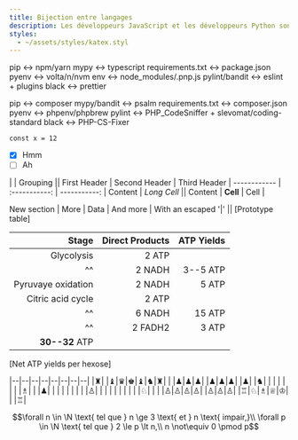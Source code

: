 ```yaml
---
title: Bijection entre langages
description: Les développeurs JavaScript et les développeurs Python sont entièrement interchangebles, la preuve dans cet article.
styles:
  - ~/assets/styles/katex.styl
---
```


pip <-> npm/yarn
mypy <-> typescript
requirements.txt <-> package.json
pyenv <-> volta/n/nvm
env <-> node_modules/.pnp.js
pylint/bandit <-> eslint + plugins
black <-> prettier

pip <-> composer
mypy/bandit <-> psalm
requirements.txt <-> composer.json
pyenv <-> phpenv/phpbrew
pylint <-> PHP_CodeSniffer + slevomat/coding-standard
black <-> PHP-CS-Fixer

`const x = 12`

- [x] Hmm
- [ ] Ah

| | Grouping ||
First Header | Second Header | Third Header |
------------ | :-----------: | -----------: |
Content | _Long Cell_ ||
Content | **Cell** | Cell |

New section | More | Data |
And more | With an escaped '\|' ||
[Prototype table]

|              Stage | Direct Products | ATP Yields |
| -----------------: | --------------: | ---------: |
|         Glycolysis |           2 ATP |            |
|                 ^^ |          2 NADH |   3--5 ATP |
| Pyruvaye oxidation |          2 NADH |      5 ATP |
|  Citric acid cycle |           2 ATP |            |
|                 ^^ |          6 NADH |     15 ATP |
|                 ^^ |         2 FADH2 |      3 ATP |
|     **30--32** ATP |                 |            |

[Net ATP yields per hexose]

|--|--|--|--|--|--|--|--|
|♜| |♝|♛|♚|♝|♞|♜|
| |♟|♟|♟| |♟|♟|♟|
|♟| |♞| | | | | |
| |♗| | |♟| | | |
| | | | |♙| | | |
| | | | | |♘| | |
|♙|♙|♙|♙| |♙|♙|♙|
|♖|♘|♗|♕|♔| | |♖|

$$\forall n \in \N \text{ tel que } n \ge 3 \text{ et } n \text{ impair,}\\ \forall p \in \N \text{ tel que } 2 \le p \lt n,\\ n \not\equiv 0 \pmod p$$
